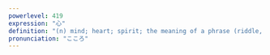 ```yaml
---
powerlevel: 419
expression: "心"
definition: "(n) mind; heart; spirit; the meaning of a phrase (riddle, etc.); (P)"
pronunciation: "こころ"
---
```

